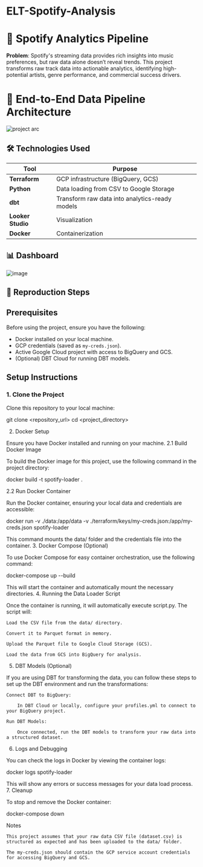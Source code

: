 # ELT-Spotify-Analysis

# 🎵 Spotify Analytics Pipeline

**Problem**: Spotify's streaming data provides rich insights into music preferences, but raw data alone doesn’t reveal trends. This project transforms raw track data into actionable analytics, identifying high-potential artists, genre performance, and commercial success drivers. 

# 🔨 End-to-End Data Pipeline Architecture
![project arc](https://github.com/user-attachments/assets/7ea14a52-730c-4d03-a273-8fcc8b1ce008)



## 🛠️ Technologies Used
| Tool          | Purpose                          |
|---------------|----------------------------------|
| **Terraform** | GCP infrastructure (BigQuery, GCS) |
| **Python**    | Data loading from CSV to Google Storage |
| **dbt**       | Transform raw data into analytics-ready models |
| **Looker Studio** | Visualization                  |
| **Docker** | Containerization                  |


## 📊 Dashboard
![image](https://github.com/user-attachments/assets/c0d04f67-618c-43d4-beaa-0125d67064c3)


## 🚀 Reproduction Steps

## Prerequisites

Before using the project, ensure you have the following:

- Docker installed on your local machine.
- GCP credentials (saved as `my-creds.json`).
- Active Google Cloud project with access to BigQuery and GCS.
- (Optional) DBT Cloud for running DBT models.

## Setup Instructions

### 1. Clone the Project

Clone this repository to your local machine:


git clone <repository_url>
cd <project_directory>

2. Docker Setup

Ensure you have Docker installed and running on your machine.
2.1 Build Docker Image

To build the Docker image for this project, use the following command in the project directory:

docker build -t spotify-loader .

2.2 Run Docker Container

Run the Docker container, ensuring your local data and credentials are accessible:

docker run -v ./data:/app/data -v ./terraform/keys/my-creds.json:/app/my-creds.json spotify-loader

This command mounts the data/ folder and the credentials file into the container.
3. Docker Compose (Optional)

To use Docker Compose for easy container orchestration, use the following command:

docker-compose up --build

This will start the container and automatically mount the necessary directories.
4. Running the Data Loader Script

Once the container is running, it will automatically execute script.py. The script will:

    Load the CSV file from the data/ directory.

    Convert it to Parquet format in memory.

    Upload the Parquet file to Google Cloud Storage (GCS).

    Load the data from GCS into BigQuery for analysis.

5. DBT Models (Optional)

If you are using DBT for transforming the data, you can follow these steps to set up the DBT environment and run the transformations:

    Connect DBT to BigQuery:

        In DBT Cloud or locally, configure your profiles.yml to connect to your BigQuery project.

    Run DBT Models:

        Once connected, run the DBT models to transform your raw data into a structured dataset.

6. Logs and Debugging

You can check the logs in Docker by viewing the container logs:

docker logs spotify-loader

This will show any errors or success messages for your data load process.
7. Cleanup

To stop and remove the Docker container:

docker-compose down

Notes

    This project assumes that your raw data CSV file (dataset.csv) is structured as expected and has been uploaded to the data/ folder.

    The my-creds.json should contain the GCP service account credentials for accessing BigQuery and GCS.
